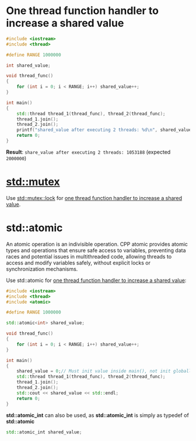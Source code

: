 # One thread function handler to increase a shared value

```cpp
#include <iostream>
#include <thread>

#define RANGE 1000000

int shared_value;

void thread_func()
{
    for (int i = 0; i < RANGE; i++) shared_value++;
}

int main()
{
    std::thread thread_1(thread_func), thread_2(thread_func);
    thread_1.join();
	thread_2.join();
	printf("shared_value after executing 2 threads: %d\n", shared_value);
    return 0;
}
```
**Result**: ``share_value after executing 2 threads: 1053188`` (expected ``2000000``)

# [std::mutex](Mutex.md)

Use [std::mutex::lock](Mutex.md#lock) for [one thread function handler to increase a shared value](#one-thread-function-handler-to-increase-a-shared-value).

# std::atomic

An atomic operation is an indivisible operation. CPP atomic provides atomic types and operations that ensure safe access to variables, preventing data races and potential issues in multithreaded code, allowing threads to access and modify variables safely, without explicit locks or synchronization mechanisms.

Use std::atomic for [one thread function handler to increase a shared value](#one-thread-function-handler-to-increase-a-shared-value):

```cpp
#include <iostream>
#include <thread>
#include <atomic>

#define RANGE 1000000

std::atomic<int> shared_value;

void thread_func()
{
    for (int i = 0; i < RANGE; i++) shared_value++;
}

int main()
{
	shared_value = 0;// Must init value inside main(), not init globally
    std::thread thread_1(thread_func), thread_2(thread_func);
    thread_1.join();
	thread_2.join();
	std::cout << shared_value << std::endl;
    return 0;
}
```
**std::atomic_int** can also be used, as **std::atomic_int** is simply as typedef of **std::atomic<int>** 
```cpp
std::atomic_int shared_value; 
```
